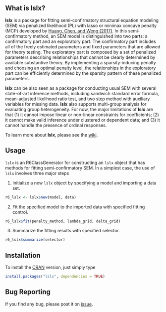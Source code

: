 ## What is lslx?
**lslx** is a package for fitting semi-confirmatory structural equation modeling (SEM) via penalized likelihood (PL) with lasso or minimax concave penalty (MCP) developed by [Huang, Chen, and Weng (2017)](https://link.springer.com/article/10.1007%2Fs11336-017-9566-9). In this semi-confirmatory method, an SEM model is distinguished into two parts: a confirmatory part and an exploratory part. The confirmatory part includes all of the freely estimated parameters and fixed parameters that are allowed for theory testing. The exploratory part is composed by a set of penalized parameters describing relationships that cannot be clearly determined by available substantive theory. By implementing a sparsity-inducing penalty and choosing an optimal penalty level, the relationships in the exploratory part can be efficiently determined by the sparsity pattern of these penalized parameters. 

**lslx** can be also seen as a package for conducting usual SEM with several state-of-art inference methods, including sandwich standard error formula, mean-adjusted likelihood ratio test, and two step method with auxiliary variables for missing data. **lslx** also supports multi-group analysis for evaluating group heterogeneity. For now, the major limitations of **lslx** are that (1) it cannot impose linear or non-linear constraints for coefficients; (2) it cannot make valid inference under clustered or dependent data; and (3) it cannot handle the presence of ordinal responses.

To learn more about **lslx**, please see the [wiki](https://github.com/psyphh/lslx/wiki).

## Usage
`lslx` is an R6ClassGenerator for constructing an `lslx` object that has methods for fitting semi-confirmatory SEM. In a simplest case, the use of `lslx` involves three major steps

1. Initialize a new `lslx` object by specifying a model and importing a data set.
``` r
r6_lslx <- lslx$new(model, data)
```
2. Fit the specified model to the imported data with specified fitting control.
``` r
r6_lslx$fit(penalty_method, lambda_grid, delta_grid)
```
3. Summarize the fitting results with specified selector.
``` r
r6_lslx$summarize(selector)
```

## Installation
To install the [CRAN](https://CRAN.R-project.org/package=lslx) version, just simply type
``` r
install.packages("lslx", dependencies = TRUE)
```

## Bug Reporting
If you find any bug, please post it on [issue](https://github.com/psyphh/lslx/issues).